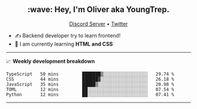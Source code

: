 <h2 align="center">:wave: Hey, I'm Oliver aka YoungTrep.</h2>
<p align="center">
  <a href="https://discord.gg/CfRPnCDEaN">Discord Server</a> •
  <a href="https://twitter.com/trep_young">Twitter</a>
</p>

- ✍️ Backend developer try to learn frontend!
- 📝 I am currently learning **HTML and CSS**

-------

📈 **Weekly development breakdown**
<!--START_SECTION:waka-->
```text
TypeScript   50 mins         ███████▒░░░░░░░░░░░░░░░░░   29.74 % 
CSS          44 mins         ██████▓░░░░░░░░░░░░░░░░░░   26.18 % 
JavaScript   35 mins         █████▒░░░░░░░░░░░░░░░░░░░   20.98 % 
TOML         12 mins         ██░░░░░░░░░░░░░░░░░░░░░░░   07.54 % 
Python       12 mins         ██░░░░░░░░░░░░░░░░░░░░░░░   07.41 % 
```
<!--END_SECTION:waka-->

-------

